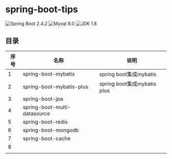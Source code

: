 # spring-boot-tips
![Spring Boot 2.4.2](https://img.shields.io/badge/Spring%20Boot-2.4.2-brightgreen.svg)
![Mysql 8.0](https://img.shields.io/badge/Mysql-8.0-blue.svg)
![JDK 1.8](https://img.shields.io/badge/JDK-1.8-brightgreen.svg)

## 目录

| 序号 | 名称                         | 说明                        |
| ---- | ---------------------------- | --------------------------- |
| 1    | spring-boot-mybatis          | spring boot集成mybatis      |
| 2    | spring-boot-mybatis-plus     | spring boot集成mybatis plus |
| 3    | spring-boot-jpa              |                             |
| 4    | spring-boot-multi-datasource |                             |
| 5    | spring-boot-redis            |                             |
| 6    | spring-boot-mongodb          |                             |
| 7    | spring-boot-cache            |                             |
| 8    |                              |                             |
|      |                              |                             |



















